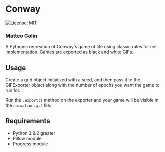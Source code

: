 # Conway
[![License: MIT](https://img.shields.io/badge/License-MIT-black.svg)](https://opensource.org/licenses/MIT)
### Matteo Golin
A Pythonic recreation of Conway's game of life using classic rules for cell implementation. Games are
exported as black and white GIFs.

## Usage
Create a grid object initialized with a seed, and then pass it to the GIFExporter object along with the
number of epochs you want the game to run for.

Run the `.export()` method on the exporter and your game will be visible in the `animation.gif` file.

## Requirements
- Python 3.9.2 greater
- Pillow module
- Progress module
